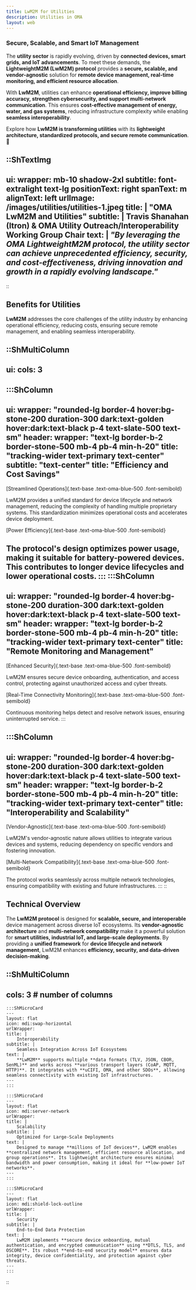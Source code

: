```yaml
---
title: LwM2M for Utilities
description: Utilities in OMA
layout: web
---
```

### Secure, Scalable, and Smart IoT Management

The **utility sector** is rapidly evolving, driven by **connected devices, smart grids, and IoT advancements**. To meet these demands, the **LightweightM2M (LwM2M) protocol** provides a **secure, scalable, and vendor-agnostic** solution for **remote device management, real-time monitoring, and efficient resource allocation**.  

With **LwM2M**, utilities can enhance **operational efficiency, improve billing accuracy, strengthen cybersecurity, and support multi-network communication**. This ensures **cost-effective management of energy, water, and gas systems**, reducing infrastructure complexity while enabling **seamless interoperability**.  

Explore how **LwM2M is transforming utilities** with its **lightweight architecture, standardized protocols, and secure remote communication**. 🚀  


::ShTextImg
---
ui:
    wrapper: mb-10 shadow-2xl
    subtitle: font-extralight text-lg
positionText: right
spanText: m
alignText: left
urlImage: /images/utilities/utilities-1.jpeg
title: | 
    "OMA LwM2M and Utilities"
subtitle: |
    Travis Shanahan (Itron) & OMA Utility Outreach/Interoperability Working Group Chair
text: |
    _"By leveraging the OMA LightweightM2M protocol, the utility sector can achieve unprecedented efficiency, security, and cost-effectiveness, driving innovation and growth in a rapidly evolving landscape."_ 
---
::

## Benefits for Utilities

__LwM2M__ addresses the core challenges of the utility industry by enhancing operational efficiency, reducing costs, ensuring secure remote management, and enabling seamless interoperability.

::ShMultiColumn
---
ui:
cols: 3
---
  :::ShColumn 
  --- 
  ui:
    wrapper: "rounded-lg border-4 hover:bg-stone-200 duration-300 dark:text-golden hover:dark:text-black p-4 text-slate-500 text-sm"
    header:
      wrapper: "text-lg border-b-2 border-stone-500 mb-4 pb-4 min-h-20"
      title: "tracking-wider text-primary text-center"
      subtitle: "text-center"
  title: "Efficiency and<br /> Cost Savings"
  ---
  [Streamlined Operations]{.text-base .text-oma-blue-500 .font-semibold}
  
  LwM2M provides a unified standard for device lifecycle and network management, reducing the complexity of handling multiple proprietary systems. This standardization minimizes operational costs and accelerates device deployment.
  
  [Power Efficiency]{.text-base .text-oma-blue-500 .font-semibold}

  The protocol's design optimizes power usage, making it suitable for battery-powered devices. This contributes to longer device lifecycles and lower operational costs.
  :::
  :::ShColumn 
  ---
  ui:
    wrapper: "rounded-lg border-4 hover:bg-stone-200 duration-300 dark:text-golden hover:dark:text-black p-4 text-slate-500 text-sm"
    header:
      wrapper: "text-lg border-b-2 border-stone-500 mb-4 pb-4 min-h-20"
      title: "tracking-wider text-primary text-center"
  title: "Remote Monitoring and Management"
  ---
  [Enhanced Security]{.text-base .text-oma-blue-500 .font-semibold} 

  LwM2M ensures secure device onboarding, authentication, and access control, protecting against unauthorized access and cyber threats.

  [Real-Time Connectivity Monitoring]{.text-base .text-oma-blue-500 .font-semibold}

  Continuous monitoring helps detect and resolve network issues, ensuring uninterrupted service.
  :::

  :::ShColumn 
  ---
  ui:
    wrapper: "rounded-lg border-4 hover:bg-stone-200 duration-300 dark:text-golden hover:dark:text-black p-4 text-slate-500 text-sm"
    header:
      wrapper: "text-lg border-b-2 border-stone-500 mb-4 pb-4 min-h-20"
      title: "tracking-wider text-primary text-center"
  title: "Interoperability and Scalability"
  ---
  [Vendor-Agnostic]{.text-base .text-oma-blue-500 .font-semibold}
  
  LwM2M's vendor-agnostic nature allows utilities to integrate various devices and systems, reducing dependency on specific vendors and fostering innovation.
  
  [Multi-Network Compatibility]{.text-base .text-oma-blue-500 .font-semibold}
  
  The protocol works seamlessly across multiple network technologies, ensuring compatibility with existing and future infrastructures.
  :::
::

## Technical Overview

The **LwM2M protocol** is designed for **scalable, secure, and interoperable** device management across diverse IoT ecosystems. Its **vendor-agnostic architecture** and **multi-network compatibility** make it a powerful solution for **smart utilities, industrial IoT, and large-scale deployments**. By providing a **unified framework** for **device lifecycle and network management**, LwM2M enhances **efficiency, security, and data-driven decision-making**.

::ShMultiColumn
---
cols: 3 # number of columns
---

    :::ShMicroCard 
    ---
    layout: flat
    icon: mdi:swap-horizontal
    urlWrapper:
    title: |
        Interoperability
    subtitle: |
        Seamless Integration Across IoT Ecosystems
    text: | 
        **LwM2M** supports multiple **data formats (TLV, JSON, CBOR, SenML)** and works across **various transport layers (CoAP, MQTT, HTTP)**. It integrates with **uCIFI, OMA, and other SDOs**, allowing seamless connectivity with existing IoT infrastructures.
    ---
    :::

    :::ShMicroCard 
    ---
    layout: flat
    icon: mdi:server-network
    urlWrapper:
    title: |
        Scalability
    subtitle: |
        Optimized for Large-Scale Deployments
    text: | 
        Designed to manage **millions of IoT devices**, LwM2M enables **centralized network management, efficient resource allocation, and group operations**. Its lightweight architecture ensures minimal bandwidth and power consumption, making it ideal for **low-power IoT networks**.
    ---
    :::

    :::ShMicroCard 
    ---
    layout: flat
    icon: mdi:shield-lock-outline
    urlWrapper:
    title: |
        Security
    subtitle: |
        End-to-End Data Protection
    text: | 
        LwM2M implements **secure device onboarding, mutual authentication, and encrypted communication** using **DTLS, TLS, and OSCORE**. Its robust **end-to-end security model** ensures data integrity, device confidentiality, and protection against cyber threats.
    ---
    :::

::